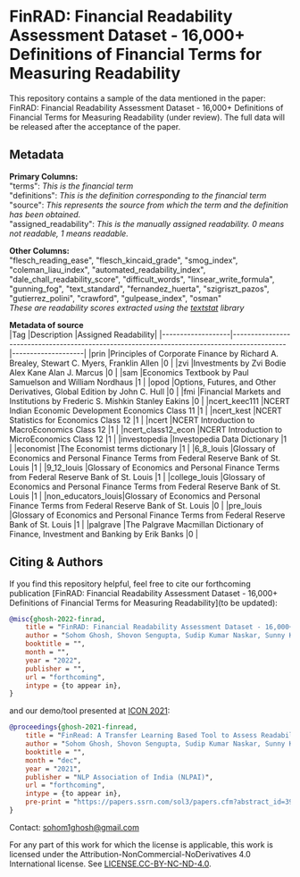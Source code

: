 # FinRAD: Financial Readability Assessment Dataset - 16,000+ Definitions of Financial Terms for Measuring Readability

This repository contains a sample of the data mentioned in the paper: FinRAD: Financial Readability Assessment Dataset - 16,000+ Definitions of Financial Terms for Measuring Readability (under review). The full data will be released after the acceptance of the paper.

## Metadata
**Primary Columns:** <br>
"terms": _This is the financial term_ <br>
"definitions": _This is the definition corresponding to the financial term_ <br>
"source": _This represents the source from which the term and the definition has been obtained._ <br>
"assigned_readability": _This is the manually assigned readability. 0 means not readable, 1 means readable._<br>

**Other Columns:** <br>
"flesch_reading_ease",	"flesch_kincaid_grade",	"smog_index",	"coleman_liau_index",	"automated_readability_index",	"dale_chall_readability_score",	"difficult_words",	"linsear_write_formula",	"gunning_fog",	"text_standard",	"fernandez_huerta",	"szigriszt_pazos",	"gutierrez_polini",	"crawford",	"gulpease_index",	"osman" <br>
_These are readability scores extracted using the [textstat](https://pypi.org/project/textstat/) library_

**Metadata of source**<br>
|Tag                |Description                                                                                  |Assigned Readability|
|-------------------|---------------------------------------------------------------------------------------------|--------------------|
|prin               |Principles of Corporate Finance by Richard A. Brealey, Stewart C. Myers, Franklin Allen  |0                   |
|zvi                |Investments by Zvi Bodie Alex Kane Alan J. Marcus                                        |0                   |
|sam                |Economics Textbook by Paul Samuelson and William Nordhaus                                |1                   |
|opod               |Options, Futures, and Other Derivatives, Global Edition by John C. Hull                  |0                   |
|fmi                |Financial Markets and Institutions by Frederic S. Mishkin Stanley Eakins                 |0                   |
|ncert_keec111      |NCERT Indian Economic Development Economics Class 11                                     |1                   |
|ncert_kest         |NCERT Statistics for Economics Class 12                                                  |1                   |
|ncert              |NCERT Introduction to MacroEconomics Class 12                                            |1                   |
|ncert_class12_econ |NCERT Introduction to MicroEconomics Class 12                                            |1                   |
|investopedia       |Investopedia Data Dictionary                                                             |1                   |
|economist          |The Economist terms dictionary                                                           |1                   |
|6_8_louis          |Glossary of Economics and Personal Finance Terms from Federal Reserve Bank of St. Louis  |1                   |
|9_12_louis         |Glossary of Economics and Personal Finance Terms from Federal Reserve Bank of St. Louis  |1                   |
|college_louis      |Glossary of Economics and Personal Finance Terms from Federal Reserve Bank of St. Louis  |1                   |
|non_educators_louis|Glossary of Economics and Personal Finance Terms from Federal Reserve Bank of St. Louis  |0                   |
|pre_louis          |Glossary of Economics and Personal Finance Terms from Federal Reserve Bank of St. Louis  |1                   |
|palgrave           |The Palgrave Macmillan Dictionary of Finance, Investment and Banking by Erik Banks       |0                   |       
## Citing & Authors
If you find this repository helpful, feel free to cite our forthcoming publication [FinRAD: Financial Readability Assessment Dataset - 16,000+ Definitions of Financial Terms for Measuring Readability](to be updated):
```bibtex 
@misc{ghosh-2022-finrad,
    title = "FinRAD: Financial Readability Assessment Dataset - 16,000+ Definitions of Financial Terms for Measuring Readability",
    author = "Sohom Ghosh, Shovon Sengupta, Sudip Kumar Naskar, Sunny Kumar Singh",
    booktitle = "",
    month = "",
    year = "2022",
    publisher = "",
    url = "forthcoming",
    intype = {to appear in},
}
```
and our demo/tool presented at [ICON 2021](http://icon2021.nits.ac.in/coloc_events.html):
```bibtex 
@proceedings{ghosh-2021-finread,
    title = "FinRead: A Transfer Learning Based Tool to Assess Readability of Definitions of Financial Terms",
    author = "Sohom Ghosh, Shovon Sengupta, Sudip Kumar Naskar, Sunny Kumar Singh",
    booktitle = "",
    month = "dec",
    year = "2021",
    publisher = "NLP Association of India (NLPAI)",
    url = "forthcoming",
    intype = {to appear in},
    pre-print = "https://papers.ssrn.com/sol3/papers.cfm?abstract_id=3979016"
}
```




Contact: sohom1ghosh@gmail.com



For any part of this work for which the license is applicable, this work is licensed under the Attribution-NonCommercial-NoDerivatives 4.0 International license. See [LICENSE.CC-BY-NC-ND-4.0](https://github.com/sohomghosh/FinRAD_Financial_Readability_Assessment_Dataset/blob/main/LICENSE).

